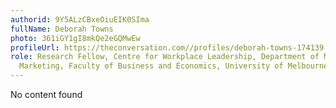 ```yaml
---
authorid: 9Y5ALzCBxeOiuEIK0SIma
fullName: Deborah Towns
photo: 361iGY1gI8mkQe2eGQMwEw
profileUrl: https://theconversation.com//profiles/deborah-towns-174139
role: Research Fellow, Centre for Workplace Leadership, Department of Management &
  Marketing, Faculty of Business and Economics, University of Melbourne
---
```

No content found